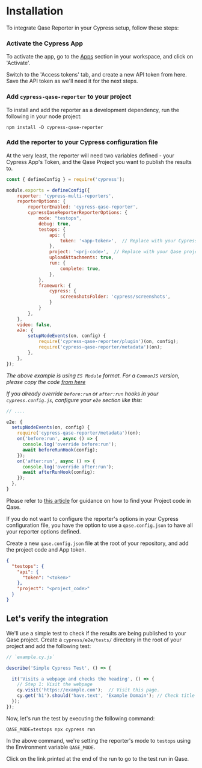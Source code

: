 # Installation

To integrate Qase Reporter in your Cypress setup, follow these steps:

### Activate the Cypress App

To activate the app, go to the [Apps](https://app.qase.io/apps?app=cypress-reporter) section in your workspace, and click on 'Activate'.

Switch to the 'Access tokens' tab, and create a new API token from here. Save the API token as we'll need it for the next steps.

### Add `cypress-qase-reporter` to your project

To install and add the reporter as a development dependency, run the following in your node project:

```
npm install -D cypress-qase-reporter
```

### Add the reporter to your Cypress configuration file

At the very least, the reporter will need two variables defined - your Cypress App's Token, and the Qase Project you want to publish the results to.

```javascript
const { defineConfig } = require('cypress');

module.exports = defineConfig({
    reporter: 'cypress-multi-reporters',
    reporterOptions: {
        reporterEnabled: 'cypress-qase-reporter',
        cypressQaseReporterReporterOptions: {
            mode: "testops",
            debug: true,
            testops: {
                api: {
                    token: '<app-token>',  // Replace with your Cypress app token
                },
                project: '<prj-code>',  // Replace with your Qase project code
                uploadAttachments: true,
                run: {
                    complete: true,
                },
            },
            framework: {
                cypress: {
                    screenshotsFolder: 'cypress/screenshots',
                }
            }
        },
    },
    video: false,
    e2e: {
        setupNodeEvents(on, config) {
            require('cypress-qase-reporter/plugin')(on, config);
            require('cypress-qase-reporter/metadata')(on);
        },
    },
});
```

*The above example is using `ES Module` format. For a `CommonJS` version, please copy the code [from here](https://rentry.co/zqrhh8r8)*

*If you already override `before:run` or `after:run` hooks in your `cypress.config.js`, configure your `e2e` section like this:*

```javascript
// ....

e2e: {
  setupNodeEvents(on, config) {
    require('cypress-qase-reporter/metadata')(on);
    on('before:run', async () => {
      console.log('override before:run');
      await beforeRunHook(config);
    });
    on('after:run', async () => {
      console.log('override after:run');
      await afterRunHook(config):
    });
  },
}
```

Please refer to [this article](https://support.qase.io/en/articles/5140006-how-to-find-your-project-code) for guidance on how to find your Project code in Qase.

If you do not want to configure the reporter's options in your Cypress configuration file, you have the option to use a `qase.config.json` to have all your reporter options defined.

Create a new `qase.config.json` file at the root of your repository, and add the project code and App token.

```json
{
  "testops": {
    "api": {
      "token": "<token>"
    },
    "project": "<project_code>"
  }
}
```

## Let's verify the integration

We'll use a simple test to check if the results are being published to your Qase project. Create a `cypress/e2e/tests/` directory in the root of your project and add the following test:

```javascript
// `example.cy.js`

describe('Simple Cypress Test', () => {

  it('Visits a webpage and checks the heading', () => {
    // Step 1: Visit the webpage 
    cy.visit('https://example.com');  // Visit this page.
    cy.get('h1').should('have.text', 'Example Domain'); // Check title
  });
});
```

Now, let's run the test by executing the following command:

```
QASE_MODE=testops npx cypress run
```

In the above command, we're setting the reporter's mode to `testops` using the Environment variable `QASE_MODE`. 

Click on the link printed at the end of the run to go to the test run in Qase.

